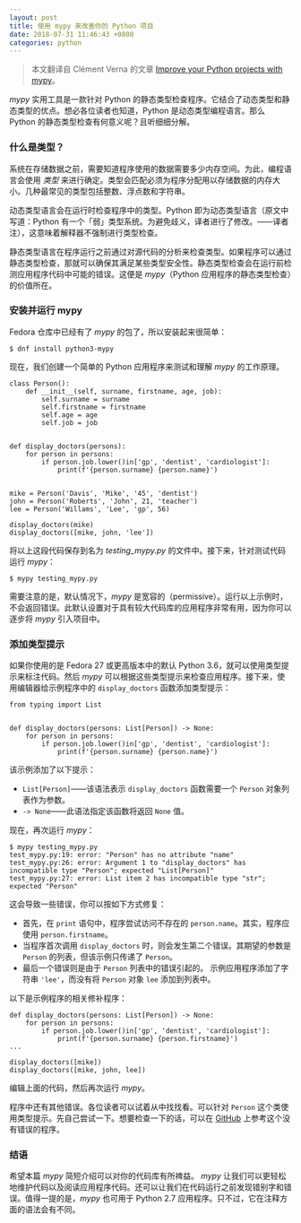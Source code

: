 ```yaml
---
layout: post
title: 使用 mypy 来改善你的 Python 项目
date: 2018-07-31 11:46:43 +0800
categories: python
---
```


> 本文翻译自 Clément Verna 的文章 [Improve your Python projects with mypy](https://fedoramagazine.org/improve-python-projects-mypy/)。

*mypy* 实用工具是一款针对 Python 的静态类型检查程序。它结合了动态类型和静态类型的优点。想必各位读者也知道，Python 是动态类型编程语言。那么 Python 的静态类型检查有何意义呢？且听细细分解。

### 什么是类型？

系统在存储数据之前，需要知道程序使用的数据需要多少内存空间。为此，编程语言会使用 *类型* 来进行确定。类型会匹配必须为程序分配用以存储数据的内存大小。几种最常见的类型包括整数、浮点数和字符串。

动态类型语言会在运行时检查程序中的类型。Python 即为动态类型语言（原文中写道：Python 有一个「弱」类型系统。为避免歧义，译者进行了修改。——译者注），这意味着解释器不强制进行类型检查。

静态类型语言在程序运行之前通过对源代码的分析来检查类型。如果程序可以通过静态类型检查，那就可以确保其满足某些类型安全性。静态类型检查会在运行前检测应用程序代码中可能的错误。这便是 *mypy*（Python 应用程序的静态类型检查）的价值所在。

### 安装并运行 mypy

Fedora 仓库中已经有了 *mypy* 的包了，所以安装起来很简单：

```
$ dnf install python3-mypy
```

现在，我们创建一个简单的 Python 应用程序来测试和理解 *mypy* 的工作原理。

```
class Person():
    def __init__(self, surname, firstname, age, job):
        self.surname = surname
        self.firstname = firstname
        self.age = age
        self.job = job


def display_doctors(persons):
    for person in persons:
        if person.job.lower()in['gp', 'dentist', 'cardiologist']:
            print(f'{person.surname} {person.name}')


mike = Person('Davis', 'Mike', '45', 'dentist')
john = Person('Roberts', 'John', 21, 'teacher')
lee = Person('Willams', 'Lee', 'gp', 56)

display_doctors(mike)
display_doctors([mike, john, 'lee'])
```

将以上这段代码保存到名为 *testing_mypy.py* 的文件中。接下来，针对测试代码运行 *mypy*：

```
$ mypy testing_mypy.py
```

需要注意的是，默认情况下，*mypy* 是宽容的（permissive）。运行以上示例时，不会返回错误。此默认设置对于具有较大代码库的应用程序非常有用，因为你可以逐步将 *mypy* 引入项目中。

### 添加类型提示

如果你使用的是 Fedora 27 或更高版本中的默认 Python 3.6，就可以使用类型提示来标注代码。然后 *mypy* 可以根据这些类型提示来检查应用程序。接下来，使用编辑器给示例程序中的 `display_doctors` 函数添加类型提示：

```
from typing import List


def display_doctors(persons: List[Person]) -> None:
    for person in persons:
        if person.job.lower()in['gp', 'dentist', 'cardiologist']:
            print(f'{person.surname} {person.name}')
```

该示例添加了以下提示：

- `List[Person]`——该语法表示 `display_doctors` 函数需要一个 `Person` 对象列表作为参数。
- `-> None`——此语法指定该函数将返回 `None` 值。

现在，再次运行 *mypy*：

```
$ mypy testing_mypy.py
test_mypy.py:19: error: "Person" has no attribute "name"
test_mypy.py:26: error: Argument 1 to "display_doctors" has incompatible type "Person"; expected "List[Person]"
test_mypy.py:27: error: List item 2 has incompatible type "str"; expected "Person"
```

这会导致一些错误，你可以按如下方式修复：

- 首先，在 `print` 语句中，程序尝试访问不存在的 `person.name`。其实，程序应使用 `person.firstname`。
- 当程序首次调用 `display_doctors` 时，则会发生第二个错误。其期望的参数是 `Person` 的列表，但该示例只传递了 `Person`。
- 最后一个错误则是由于 `Person` 列表中的错误引起的。 示例应用程序添加了字符串 `'lee'`，而没有将 `Person` 对象 `lee` 添加到列表中。

以下是示例程序的相关修补程序：

```
def display_doctors(persons: List[Person]) -> None:
    for person in persons:
        if person.job.lower()in['gp', 'dentist', 'cardiologist']:
            print(f'{person.surname} {person.firstname}')
...
```

```
display_doctors([mike])
display_doctors([mike, john, lee])
```

编辑上面的代码，然后再次运行 *mypy*。

程序中还有其他错误。各位读者可以试着从中找找看。可以针对 `Person` 这个类使用类型提示。先自己尝试一下。想要检查一下的话，可以在 [GitHub](https://github.com/cverna/testing_mypy) 上参考这个没有错误的程序。

### 结语

希望本篇 *mypy* 简短介绍可以对你的代码库有所禆益。 *mypy* 让我们可以更轻松地维护代码以及阅读应用程序代码。还可以让我们在代码运行之前发现错别字和错误。值得一提的是，*mypy* 也可用于 Python 2.7 应用程序。只不过，它在注释方面的语法会有不同。
